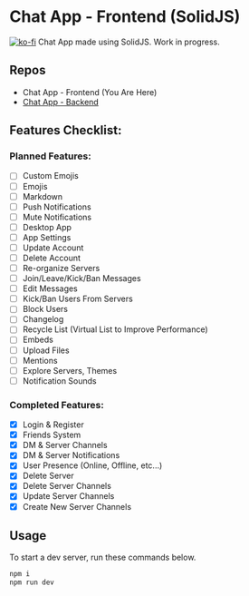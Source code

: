 # Chat App - Frontend (SolidJS)
[![ko-fi](https://ko-fi.com/img/githubbutton_sm.svg)](https://ko-fi.com/Y8Y1FN57Z)
Chat App made using SolidJS. Work in progress.

## Repos
- Chat App - Frontend (You Are Here)
- [Chat App - Backend](https://github.com/Supertigerr/chat-server)


## Features Checklist:

### Planned Features:
- [ ] Custom Emojis
- [ ] Emojis
- [ ] Markdown
- [ ] Push Notifications
- [ ] Mute Notifications
- [ ] Desktop App
- [ ] App Settings
- [ ] Update Account
- [ ] Delete Account
- [ ] Re-organize Servers
- [ ] Join/Leave/Kick/Ban Messages
- [ ] Edit Messages
- [ ] Kick/Ban Users From Servers
- [ ] Block Users
- [ ] Changelog
- [ ] Recycle List (Virtual List to Improve Performance)
- [ ] Embeds
- [ ] Upload Files
- [ ] Mentions
- [ ] Explore Servers, Themes
- [ ] Notification Sounds

### Completed Features:
- [x] Login & Register
- [x] Friends System
- [x] DM & Server Channels
- [x] DM & Server Notifications
- [x] User Presence (Online, Offline, etc...)
- [x] Delete Server
- [x] Delete Server Channels
- [x] Update Server Channels
- [x] Create New Server Channels

## Usage
To start a dev server, run these commands below.
```js
npm i
npm run dev

```